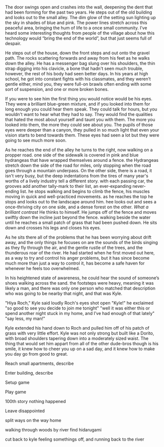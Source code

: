 The door swings open and crashes into the wall, deepening the dent that had been forming for the past two years. He steps out of the old building and looks out to the small alley. The dim glow of the setting sun lighting up the sky in shades of blue and pink. The power lines stretch across this peaceful area, bringing the hum of life to a once small community. I’ve heard some interesting thoughts from people of the village about how this technology would “bring the end of the world”, but that just seems full of despair. 

He steps out of the house, down the front steps and out onto the gravel path. The rocks scattering forwards and away from his feet as he walks down the alley. He has a messenger bag slung over his shoulders, the thin strap digging into his clavicle, a bone that hadn't seen much trouble, however, the rest of his body had seen better days. In his years at high school, he got into constant fights with his classmates, and they weren’t gentle either, mind you, they were full-on brawls often ending with some sort of suspension, and one or more broken bones.

If you were to see him the first thing you would notice would be his eyes. They were a brilliant blue-green mixture, and if you looked into them for long enough you could hear them speak. They could talk for hours, but you wouldn't want to hear what they had to say. They would find the qualities that hated the most about yourself and taunt you with them. The more you looked into them, the more they could see about you. The pupils of those eyes were deeper than a canyon, they pulled in so much light that even your vision starts to bend towards them. These eyes had seen a lot but they were going to see much more soon.

As he reaches the end of the alley he turns to the right, now walking on a propper road. one side of the sidewalk is covered in pink and blue hydrangeas that have wrapped themselves around a fence. the Hydrangeas stretch down the side of the road for miles, only stopping when the road goes through a mountain underpass. On the other side, there is a road, it isn't very busy, but the deep indentations from the tires of many year's worths of a lively industry tell a different story. with each passing car, the grooves add another tally-mark to their list, an ever-expanding never-ending list. he stops walking and begins to climb the fence, his muscles moving in quick and well-practiced movements. as he reaches the top he stops and looks out to the landscape around him. hee looks out and sees a once-thriving city on one side, and a dense forest on the other. *What a brilliant contrast* He thinks to himself. He jumps off of the fence and moves swiftly down the incline just beyond the fence. walking beside the water until he reaches a small patch of grass that had been pushed down. He sits down and crosses his legs and closes his eyes.

As he sits there all of the problems that he has been worrying about drift away, and the only things he focuses on are the sounds of the birds singing as they fly through the air, and the gentle rustle of the trees, and the thunderous roar of the river. He had started when he first moved out here, as a way to try and control his anger problems, but it has since become much more than just a way to control it, has become a safe haven for whenever he feels too overwhelmed. 

In his heightened state of awareness, he could hear the sound of someone’s shoes walking across the sand. the footsteps were heavy, meaning it was likely a man, and there was only one person who matched that description who was going to be nearby that night, and that was Kyle.

"Hiya Roch," Kyle said loudly
Roch's eyes shot open "Kyle!" he exclaimed "so good to see you decide to join me tonight"
"well it was either this or spend another night stuck in my home, and I’ve had enough of that lately"
"say less, my man!"

Kyle extended his hand down to Roch and pulled him off of his patch of grass with very little effort. Kyle was not only strong but built like a Dorito, with broad shoulders tapering down into a moderately sized waist. The thing that would set him appart from all of the other dude-bros though is his smile, it knew how to cheer you up on a sad day, and it knew how to make you day go from good to great.

Reach small apartments, describe 

Enter building, describe 

Setup game

Play game

100th story nothing happened

Leave disappointed  

split ways on the way home  

walking through woods by river find hidarugami

cut back to kyle feeling somethings off, and running back to the river
